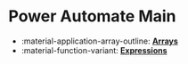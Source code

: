 # Power Automate Main

<div class="grid cards" markdown>

- :material-application-array-outline: [**Arrays**][arrays]
- :material-function-variant: [**Expressions**][expressions]

</div>

[arrays]: arrays.md
[expressions]: expressions.md
